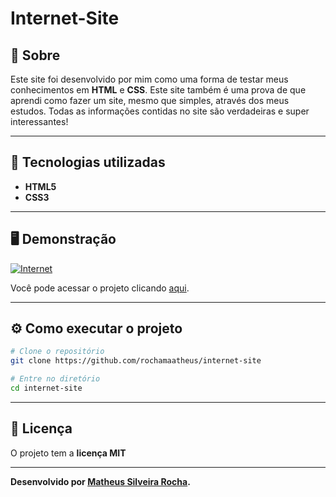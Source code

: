 <h1>Internet-Site</h1>

<h2>🤔 Sobre</h2>

Este site foi desenvolvido por mim como uma forma de testar meus conhecimentos em **HTML** e **CSS**. Este site também é uma prova de que aprendi como fazer um site, mesmo que simples, através dos meus estudos. Todas as informações contidas no site são verdadeiras e super interessantes!

<hr>

<h2>🚀 Tecnologias utilizadas</h2>

- **HTML5**
- **CSS3**

<hr>

<h2>🖥️ Demonstração</h2>

[![Internet](https://i.imgur.com/dR2J6DQ.jpeg "Clique para acessar o projeto")](https://rochamaatheus.github.io/internet-site/ "Clique para acessar o projeto")   

Você pode acessar o projeto clicando [aqui](https://rochamaatheus.github.io/internet-site/).

<hr>

<h2>⚙ Como executar o projeto</h2>

```bash
# Clone o repositório
git clone https://github.com/rochamaatheus/internet-site

# Entre no diretório
cd internet-site
```

<hr>

<h2>📝 Licença</h2>

O projeto tem a **licença MIT**

<hr>

**Desenvolvido por [Matheus Silveira Rocha](https://github.com/rochamaatheus/).**
